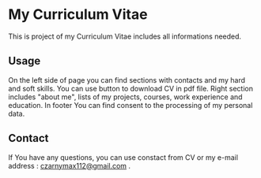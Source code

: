 # My Curriculum Vitae

This is project of my Curriculum Vitae includes all informations needed. 

## Usage

On the left side of page you can find sections with contacts and my hard and soft skills. You can use button to download CV in pdf file. Right section includes "about me", lists of my projects, courses, work experience and education. In footer You can find consent to the processing of my personal data.

## Contact
If You have any questions, you can use constact from CV or my e-mail address : czarnymax112@gmail.com .
